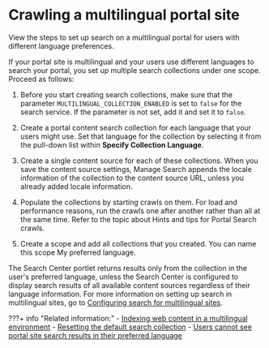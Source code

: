 # Crawling a multilingual portal site

View the steps to set up search on a multilingual portal for users with different language preferences.

If your portal site is multilingual and your users use different languages to search your portal, you set up multiple search collections under one scope. Proceed as follows:

1.  Before you start creating search collections, make sure that the parameter `MULTILINGUAL_COLLECTION_ENABLED` is set to `false` for the search service. If the parameter is not set, add it and set it to `false`.

2.  Create a portal content search collection for each language that your users might use. Set that language for the collection by selecting it from the pull-down list within **Specify Collection Language**.

3.  Create a single content source for each of these collections. When you save the content source settings, Manage Search appends the locale information of the collection to the content source URL, unless you already added locale information.

4.  Populate the collections by starting crawls on them. For load and performance reasons, run the crawls one after another rather than all at the same time. Refer to the topic about Hints and tips for Portal Search crawls.

5.  Create a scope and add all collections that you created. You can name this scope My preferred language.


The Search Center portlet returns results only from the collection in the user's preferred language, unless the Search Center is configured to display search results of all available content sources regardless of their language information. For more information on setting up search in multilingual sites, go to [Configuring search for multilingual sites](../language_region_support/config_search_multi.md).


???+ info "Related information:"
    - [Indexing web content in a multilingual environment](../../search/indexing_webcontent/wcm_dev_search_portal_multi.md)
    - [Resetting the default search collection](../portal_search/administer_portal_search/searching_crawling_portal_sites/srtcrtprtlstecllc.md)
    - [Users cannot see portal site search results in their preferred language](../portal_search/hint_tips/srrhinttips_no_lang.md)

